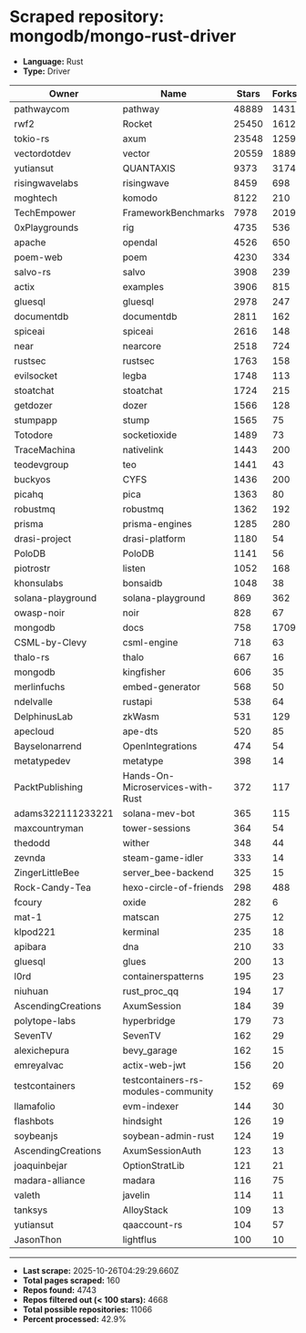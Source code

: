 # Scraped repository: mongodb/mongo-rust-driver
* **Language:** Rust
* **Type:** Driver

| Owner | Name | Stars | Forks | URL |
|---|---|---|---|---|
| pathwaycom | pathway | 48889 | 1431 | [link](https://github.com/pathwaycom/pathway) |
| rwf2 | Rocket | 25450 | 1612 | [link](https://github.com/rwf2/Rocket) |
| tokio-rs | axum | 23548 | 1259 | [link](https://github.com/tokio-rs/axum) |
| vectordotdev | vector | 20559 | 1889 | [link](https://github.com/vectordotdev/vector) |
| yutiansut | QUANTAXIS | 9373 | 3174 | [link](https://github.com/yutiansut/QUANTAXIS) |
| risingwavelabs | risingwave | 8459 | 698 | [link](https://github.com/risingwavelabs/risingwave) |
| moghtech | komodo | 8122 | 210 | [link](https://github.com/moghtech/komodo) |
| TechEmpower | FrameworkBenchmarks | 7978 | 2019 | [link](https://github.com/TechEmpower/FrameworkBenchmarks) |
| 0xPlaygrounds | rig | 4735 | 536 | [link](https://github.com/0xPlaygrounds/rig) |
| apache | opendal | 4526 | 650 | [link](https://github.com/apache/opendal) |
| poem-web | poem | 4230 | 334 | [link](https://github.com/poem-web/poem) |
| salvo-rs | salvo | 3908 | 239 | [link](https://github.com/salvo-rs/salvo) |
| actix | examples | 3906 | 815 | [link](https://github.com/actix/examples) |
| gluesql | gluesql | 2978 | 247 | [link](https://github.com/gluesql/gluesql) |
| documentdb | documentdb | 2811 | 162 | [link](https://github.com/documentdb/documentdb) |
| spiceai | spiceai | 2616 | 148 | [link](https://github.com/spiceai/spiceai) |
| near | nearcore | 2518 | 724 | [link](https://github.com/near/nearcore) |
| rustsec | rustsec | 1763 | 158 | [link](https://github.com/rustsec/rustsec) |
| evilsocket | legba | 1748 | 113 | [link](https://github.com/evilsocket/legba) |
| stoatchat | stoatchat | 1724 | 215 | [link](https://github.com/stoatchat/stoatchat) |
| getdozer | dozer | 1566 | 128 | [link](https://github.com/getdozer/dozer) |
| stumpapp | stump | 1565 | 75 | [link](https://github.com/stumpapp/stump) |
| Totodore | socketioxide | 1489 | 73 | [link](https://github.com/Totodore/socketioxide) |
| TraceMachina | nativelink | 1443 | 200 | [link](https://github.com/TraceMachina/nativelink) |
| teodevgroup | teo | 1441 | 43 | [link](https://github.com/teodevgroup/teo) |
| buckyos | CYFS | 1436 | 200 | [link](https://github.com/buckyos/CYFS) |
| picahq | pica | 1363 | 80 | [link](https://github.com/picahq/pica) |
| robustmq | robustmq | 1362 | 192 | [link](https://github.com/robustmq/robustmq) |
| prisma | prisma-engines | 1285 | 280 | [link](https://github.com/prisma/prisma-engines) |
| drasi-project | drasi-platform | 1180 | 54 | [link](https://github.com/drasi-project/drasi-platform) |
| PoloDB | PoloDB | 1141 | 56 | [link](https://github.com/PoloDB/PoloDB) |
| piotrostr | listen | 1052 | 168 | [link](https://github.com/piotrostr/listen) |
| khonsulabs | bonsaidb | 1048 | 38 | [link](https://github.com/khonsulabs/bonsaidb) |
| solana-playground | solana-playground | 869 | 362 | [link](https://github.com/solana-playground/solana-playground) |
| owasp-noir | noir | 828 | 67 | [link](https://github.com/owasp-noir/noir) |
| mongodb | docs | 758 | 1709 | [link](https://github.com/mongodb/docs) |
| CSML-by-Clevy | csml-engine | 718 | 63 | [link](https://github.com/CSML-by-Clevy/csml-engine) |
| thalo-rs | thalo | 667 | 16 | [link](https://github.com/thalo-rs/thalo) |
| mongodb | kingfisher | 606 | 35 | [link](https://github.com/mongodb/kingfisher) |
| merlinfuchs | embed-generator | 568 | 50 | [link](https://github.com/merlinfuchs/embed-generator) |
| ndelvalle | rustapi | 538 | 64 | [link](https://github.com/ndelvalle/rustapi) |
| DelphinusLab | zkWasm | 531 | 129 | [link](https://github.com/DelphinusLab/zkWasm) |
| apecloud | ape-dts | 520 | 85 | [link](https://github.com/apecloud/ape-dts) |
| Bayselonarrend | OpenIntegrations | 474 | 54 | [link](https://github.com/Bayselonarrend/OpenIntegrations) |
| metatypedev | metatype | 398 | 14 | [link](https://github.com/metatypedev/metatype) |
| PacktPublishing | Hands-On-Microservices-with-Rust | 372 | 117 | [link](https://github.com/PacktPublishing/Hands-On-Microservices-with-Rust) |
| adams322111233221 | solana-mev-bot | 365 | 115 | [link](https://github.com/adams322111233221/solana-mev-bot) |
| maxcountryman | tower-sessions | 364 | 54 | [link](https://github.com/maxcountryman/tower-sessions) |
| thedodd | wither | 348 | 44 | [link](https://github.com/thedodd/wither) |
| zevnda | steam-game-idler | 333 | 14 | [link](https://github.com/zevnda/steam-game-idler) |
| ZingerLittleBee | server_bee-backend | 325 | 15 | [link](https://github.com/ZingerLittleBee/server_bee-backend) |
| Rock-Candy-Tea | hexo-circle-of-friends | 298 | 488 | [link](https://github.com/Rock-Candy-Tea/hexo-circle-of-friends) |
| fcoury | oxide | 282 | 6 | [link](https://github.com/fcoury/oxide) |
| mat-1 | matscan | 275 | 12 | [link](https://github.com/mat-1/matscan) |
| klpod221 | kerminal | 235 | 18 | [link](https://github.com/klpod221/kerminal) |
| apibara | dna | 210 | 33 | [link](https://github.com/apibara/dna) |
| gluesql | glues | 200 | 13 | [link](https://github.com/gluesql/glues) |
| l0rd | containerspatterns | 195 | 23 | [link](https://github.com/l0rd/containerspatterns) |
| niuhuan | rust_proc_qq | 194 | 17 | [link](https://github.com/niuhuan/rust_proc_qq) |
| AscendingCreations | AxumSession | 184 | 39 | [link](https://github.com/AscendingCreations/AxumSession) |
| polytope-labs | hyperbridge | 179 | 73 | [link](https://github.com/polytope-labs/hyperbridge) |
| SevenTV | SevenTV | 162 | 29 | [link](https://github.com/SevenTV/SevenTV) |
| alexichepura | bevy_garage | 162 | 15 | [link](https://github.com/alexichepura/bevy_garage) |
| emreyalvac | actix-web-jwt | 156 | 20 | [link](https://github.com/emreyalvac/actix-web-jwt) |
| testcontainers | testcontainers-rs-modules-community | 152 | 69 | [link](https://github.com/testcontainers/testcontainers-rs-modules-community) |
| llamafolio | evm-indexer | 144 | 30 | [link](https://github.com/llamafolio/evm-indexer) |
| flashbots | hindsight | 126 | 19 | [link](https://github.com/flashbots/hindsight) |
| soybeanjs | soybean-admin-rust | 124 | 19 | [link](https://github.com/soybeanjs/soybean-admin-rust) |
| AscendingCreations | AxumSessionAuth | 123 | 13 | [link](https://github.com/AscendingCreations/AxumSessionAuth) |
| joaquinbejar | OptionStratLib | 121 | 21 | [link](https://github.com/joaquinbejar/OptionStratLib) |
| madara-alliance | madara | 116 | 75 | [link](https://github.com/madara-alliance/madara) |
| valeth | javelin | 114 | 11 | [link](https://github.com/valeth/javelin) |
| tanksys | AlloyStack | 109 | 13 | [link](https://github.com/tanksys/AlloyStack) |
| yutiansut | qaaccount-rs | 104 | 57 | [link](https://github.com/yutiansut/qaaccount-rs) |
| JasonThon | lightflus | 100 | 10 | [link](https://github.com/JasonThon/lightflus) |

---
* **Last scrape:** 2025-10-26T04:29:29.660Z
* **Total pages scraped:** 160
* **Repos found:** 4743
* **Repos filtered out (< 100 stars):** 4668
* **Total possible repositories:** 11066
* **Percent processed:** 42.9%
